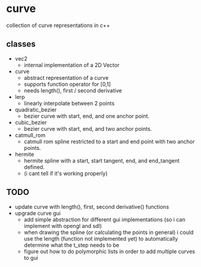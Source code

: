 # curve

collection of curve representations in c++

## classes

* vec2
  * internal implementation of a 2D Vector
* curve
  * abstract representation of a curve
  * supports function operator for [0,1]
  * needs length(), first / second derivative
* lerp
  * linearly interpolate between 2 points
* quadratic_bezier
  * bezier curve with start, end, and one anchor point.
* cubic_bezier
  * bezier curve with start, end, and two anchor points.
* catmull_rom
  * catmull rom spline restricted to a start and end point with two anchor points.
* hermite
  * hermite spline with a start, start tangent, end, and end_tangent defined.
  * (i cant tell if it's working properly)

## TODO

* update curve with length(), first, second derivative() functions
* upgrade curve gui
  * add simple abstraction for different gui implementations (so i can implement with opengl and sdl)
  * when drawing the spline (or calculating the points in general) i could use the length (function not implemented yet) to automatically determine what the t_step needs to be
  * figure out how to do polymorphic lists in order to add multiple curves to gui
